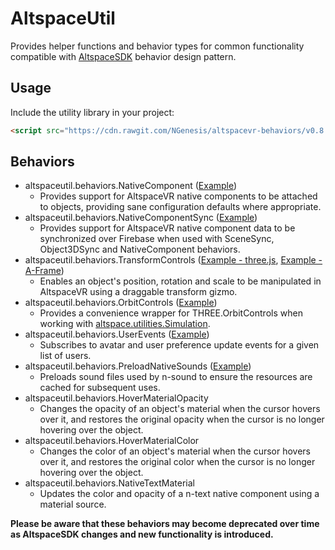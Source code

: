 # AltspaceUtil
Provides helper functions and behavior types for common functionality compatible with [AltspaceSDK](https://github.com/AltspaceVR/AltspaceSDK/) behavior design pattern.

## Usage
Include the utility library in your project:
```html
<script src="https://cdn.rawgit.com/NGenesis/altspacevr-behaviors/v0.8.4/js/altspaceutil.min.js"></script>
```

## Behaviors
* altspaceutil.behaviors.NativeComponent ([Example](https://github.com/NGenesis/altspacevr-behaviors/blob/master/examples/NativeComponent.html))
  * Provides support for AltspaceVR native components to be attached to objects, providing sane configuration defaults where appropriate.
* altspaceutil.behaviors.NativeComponentSync ([Example](https://github.com/NGenesis/altspacevr-behaviors/blob/master/examples/NativeComponentSync.html))
  * Provides support for AltspaceVR native component data to be synchronized over Firebase when used with SceneSync, Object3DSync and NativeComponent behaviors.
* altspaceutil.behaviors.TransformControls ([Example - three.js](https://github.com/NGenesis/altspacevr-behaviors/blob/master/examples/TransformControls.html), [Example - A-Frame](https://github.com/NGenesis/altspacevr-behaviors/blob/master/examples/aframe/TransformControls.html))
  * Enables an object's position, rotation and scale to be manipulated in AltspaceVR using a draggable transform gizmo.
* altspaceutil.behaviors.OrbitControls ([Example](https://github.com/NGenesis/altspacevr-behaviors/blob/master/examples/OrbitControls.html))
  * Provides a convenience wrapper for THREE.OrbitControls when working with [altspace.utilities.Simulation](https://altspacevr.github.io/AltspaceSDK/doc/js/module-altspace_utilities.Simulation.html).
* altspaceutil.behaviors.UserEvents ([Example](https://github.com/NGenesis/altspacevr-behaviors/blob/master/examples/UserEvents.html))
  * Subscribes to avatar and user preference update events for a given list of users.
* altspaceutil.behaviors.PreloadNativeSounds ([Example](https://github.com/NGenesis/altspacevr-behaviors/blob/master/examples/PreloadNativeSounds.html))
  * Preloads sound files used by n-sound to ensure the resources are cached for subsequent uses.
* altspaceutil.behaviors.HoverMaterialOpacity
  * Changes the opacity of an object's material when the cursor hovers over it, and restores the original opacity when the cursor is no longer hovering over the object.
* altspaceutil.behaviors.HoverMaterialColor
  * Changes the color of an object's material when the cursor hovers over it, and restores the original color when the cursor is no longer hovering over the object.
* altspaceutil.behaviors.NativeTextMaterial
  * Updates the color and opacity of a n-text native component using a material source.

**Please be aware that these behaviors may become deprecated over time as AltspaceSDK changes and new functionality is introduced.**

